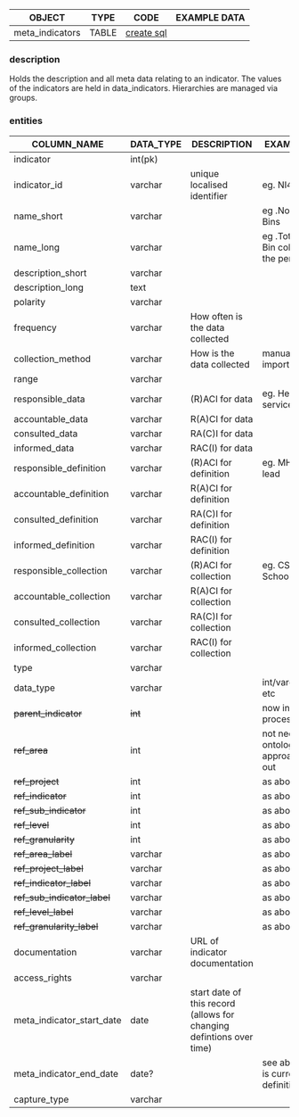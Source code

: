 
| OBJECT|TYPE |CODE  |EXAMPLE DATA|
| -------------------------- | ------- |--|--|
| meta_indicators |  TABLE | [create sql](https://github.com/infojam/alfama/blob/main/data-structure/SQL/meta_indicators.sql)  |  |  

### description
Holds the description and all meta data relating to an indicator. The values of the indicators are held in data_indicators. Hierarchies are managed via groups.
### entities
| COLUMN_NAME| DATA_TYPE| DESCRIPTION |EXAMPLE / NOTE
| -------------------------- | ------- |--|--|
| indicator                  | int(pk)        |||
| indicator_id              | varchar    |unique localised identifier|eg. NI45C|
| name_short                | varchar    ||eg .No. Missed Bins|
| name_long                 | varchar    ||eg .Total Missed Bin collections in the period|
| description_short         | varchar    |||
| description_long          | text       |||
| polarity                   | varchar    |||
| frequency                  | varchar    |How often is the data collected||
| collection_method                  | varchar    |How is the data collected|manual, automatic, import|
| range                      | varchar    |||
| responsible_data          | varchar    |(R)ACI for data|eg. Head of service|
| accountable_data          | varchar    |R(A)CI for data||
| consulted_data            | varchar    |RA(C)I for data||
| informed_data             | varchar    |RAC(I) for data||
| responsible_definition    | varchar    |(R)ACI for definition|eg. MHCLH or BI lead|
| accountable_definition    | varchar    |R(A)CI for definition||
| consulted_definition      | varchar    |RA(C)I for definition||
| informed_definition       | varchar    |RAC(I) for definition||
| responsible_collection    | varchar    |(R)ACI for collection|eg. CSC analyst or School|
| accountable_collection    | varchar    |R(A)CI for collection||
| consulted_collection      | varchar    |RA(C)I for collection||
| informed_collection       | varchar    |RAC(I) for collection||
| type                       | varchar    |||
| data_type                 | varchar    ||int/varchar/percent etc|
| ~~parent_indicator~~          | ~~int~~        ||now in relationship process|
| ~~ref_area~~                  | int        ||not needed until ontological approach rolled out|
| ~~ref_project~~               | int        ||as above|
| ~~ref_indicator~~             | int        ||as above|
| ~~ref_sub_indicator~~        | int        ||as above|
| ~~ref_level~~                 | int        ||as above|
| ~~ref_granularity~~           | int        ||as above|
| ~~ref_area_label~~           | varchar    ||as above|
| ~~ref_project_label~~        | varchar    ||as above|
| ~~ref_indicator_label~~      | varchar    ||as above|
| ~~ref_sub_indicator_label~~ | varchar    ||as above|
| ~~ref_level_label~~          | varchar    ||as above|
| ~~ref_granularity_label~~    | varchar    ||as above|
| documentation              | varchar    |URL of indicator documentation||
| access_rights             | varchar    |||
| meta_indicator_start_date                 | date       |start date of this record (allows for changing defintions over time)||
|meta_indicator_end_date                   | date?   ||see above - NULL is current definition|
| capture_type              | varchar    |||
